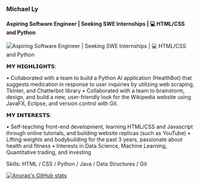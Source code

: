 

<!--
**MichaelLy766/MichaelLy766** is a ✨ _special_ ✨ repository because its `README.md` (this file) appears on your GitHub profile.

Here are some ideas to get you started:

- 🔭 I’m currently working on ...
- 🌱 I’m currently learning ...
- 👯 I’m looking to collaborate on ...
- 🤔 I’m looking for help with ...
- 💬 Ask me about ...
- 📫 How to reach me: ...
- 😄 Pronouns: ...
- ⚡ Fun fact: ...
-->

### Michael Ly
#### Aspiring Software Engineer | Seeking SWE Internships | 💻 HTML/CSS and Python
![Aspiring Software Engineer | Seeking SWE Internships | 💻 HTML/CSS and Python](https://media.licdn.com/dms/image/D5616AQFoSrToH7linQ/profile-displaybackgroundimage-shrink_350_1400/0/1700427464266?e=1706140800&v=beta&t=a8d-pJRIeQY_0AdULw3VF2OmYFoLMMx0Fi8iOtdilaA)

𝗠𝗬 𝗛𝗜𝗚𝗛𝗟𝗜𝗚𝗛𝗧𝗦:

• Collaborated with a team to build a Python AI application (HealthBot) that suggests medication in response to user inquiries by utilizing web scraping, Tkinter, and Chatterbot library
• Collaborated with a team to brainstorm, design, and build a new, user-friendly look for the Wikipedia website using JavaFX, Eclipse, and version control with Git. 

𝗠𝗬 𝗜𝗡𝗧𝗘𝗥𝗘𝗦𝗧𝗦:

• Self-teaching front-end development, learning HTML/CSS and Javascript through online tutorials, and building website replicas (such as YouTube)
• Lifting weights and bodybuilding for the past 3 years, passionate about health and fitness
• Interests in Data Science, Machine Learning, Quantitative trading, and investing

Skills: HTML / CSS / Python / Java / Data Structures / Git






[![Anurag's GitHub stats](https://github-readme-stats.vercel.app/api?username=MichaelLy766)](https://github.com/anuraghazra/github-readme-stats)
